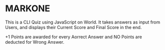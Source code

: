 # MARKONE

This is a CLI Quiz using JavaScript on World.
It takes answers as input from Users, and displays their Current Score and Final Score in the end.

+1 Points are awarded for every Aorrect Answer and
NO Points are deducted for Wrong Answer.

